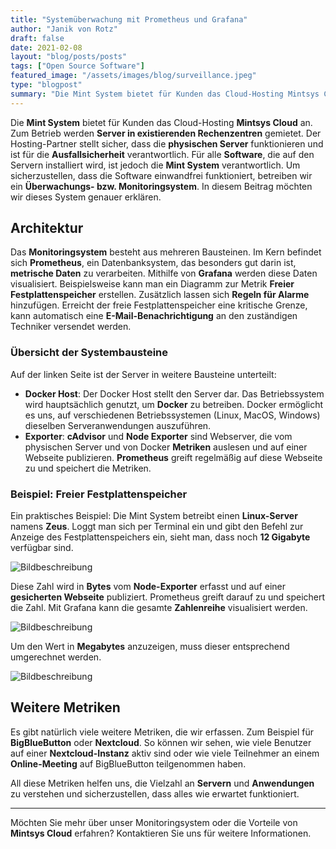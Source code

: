 ```yaml
---
title: "Systemüberwachung mit Prometheus und Grafana"
author: "Janik von Rotz"
draft: false
date: 2021-02-08
layout: "blog/posts/posts"
tags: ["Open Source Software"]
featured_image: "/assets/images/blog/surveillance.jpeg"
type: "blogpost"
summary: "Die Mint System bietet für Kunden das Cloud-Hosting Mintsys Cloud an. Zum Betrieb werden Server in existierenden Rechenzentren gemietet. Der Hosting-Partner stellt sicher, dass die physischen Server f..."
---
```


Die **Mint System** bietet für Kunden das Cloud-Hosting **Mintsys Cloud** an. Zum Betrieb werden **Server in existierenden Rechenzentren** gemietet. Der Hosting-Partner stellt sicher, dass die **physischen Server** funktionieren und ist für die **Ausfallsicherheit** verantwortlich. Für alle **Software**, die auf den Servern installiert wird, ist jedoch die **Mint System** verantwortlich. Um sicherzustellen, dass die Software einwandfrei funktioniert, betreiben wir ein **Überwachungs- bzw. Monitoringsystem**. In diesem Beitrag möchten wir dieses System genauer erklären.

## Architektur

Das **Monitoringsystem** besteht aus mehreren Bausteinen. Im Kern befindet sich **Prometheus**, ein Datenbanksystem, das besonders gut darin ist, **metrische Daten** zu verarbeiten. Mithilfe von **Grafana** werden diese Daten visualisiert. Beispielsweise kann man ein Diagramm zur Metrik **Freier Festplattenspeicher** erstellen. Zusätzlich lassen sich **Regeln für Alarme** hinzufügen. Erreicht der freie Festplattenspeicher eine kritische Grenze, kann automatisch eine **E-Mail-Benachrichtigung** an den zuständigen Techniker versendet werden.

### Übersicht der Systembausteine

Auf der linken Seite ist der Server in weitere Bausteine unterteilt:

- **Docker Host**: Der Docker Host stellt den Server dar. Das Betriebssystem wird hauptsächlich genutzt, um **Docker** zu betreiben. Docker ermöglicht es uns, auf verschiedenen Betriebssystemen (Linux, MacOS, Windows) dieselben Serveranwendungen auszuführen.
- **Exporter**: **cAdvisor** und **Node Exporter** sind Webserver, die vom physischen Server und von Docker **Metriken** auslesen und auf einer Webseite publizieren. **Prometheus** greift regelmäßig auf diese Webseite zu und speichert die Metriken.

### Beispiel: Freier Festplattenspeicher

Ein praktisches Beispiel: Die Mint System betreibt einen **Linux-Server** namens **Zeus**. Loggt man sich per Terminal ein und gibt den Befehl zur Anzeige des Festplattenspeichers ein, sieht man, dass noch **12 Gigabyte** verfügbar sind.

![Bildbeschreibung](/assets/images/blog/server-festplatte.png)

Diese Zahl wird in **Bytes** vom **Node-Exporter** erfasst und auf einer **gesicherten Webseite** publiziert. Prometheus greift darauf zu und speichert die Zahl. Mit Grafana kann die gesamte **Zahlenreihe** visualisiert werden.

![Bildbeschreibung](/assets/images/blog/node-exporter.png)

Um den Wert in **Megabytes** anzuzeigen, muss dieser entsprechend umgerechnet werden.

![Bildbeschreibung](/assets/images/blog/grafana-monitoring.png)

## Weitere Metriken

Es gibt natürlich viele weitere Metriken, die wir erfassen. Zum Beispiel für **BigBlueButton** oder **Nextcloud**. So können wir sehen, wie viele Benutzer auf einer **Nextcloud-Instanz** aktiv sind oder wie viele Teilnehmer an einem **Online-Meeting** auf BigBlueButton teilgenommen haben.

All diese Metriken helfen uns, die Vielzahl an **Servern** und **Anwendungen** zu verstehen und sicherzustellen, dass alles wie erwartet funktioniert.

---

Möchten Sie mehr über unser Monitoringsystem oder die Vorteile von **Mintsys Cloud** erfahren? Kontaktieren Sie uns für weitere Informationen.
